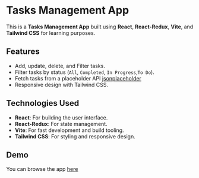 # Tasks Management App

This is a **Tasks Management App** built using **React**, **React-Redux**, **Vite**, and **Tailwind CSS** for learning purposes.

## Features
- Add, update, delete, and Filter tasks.
- Filter tasks by status (`All`, `Completed`, `In Progress`,`To Do`).
- Fetch tasks from a placeholder API [jsonplaceholder](https://jsonplaceholder.typicode.com/todos)
- Responsive design with Tailwind CSS.

## Technologies Used
- **React**: For building the user interface.
- **React-Redux**: For state management.
- **Vite**: For fast development and build tooling.
- **Tailwind CSS**: For styling and responsive design.

## Demo
You can browse the app [here](https://tasks-management-app-react.vercel.app/)
